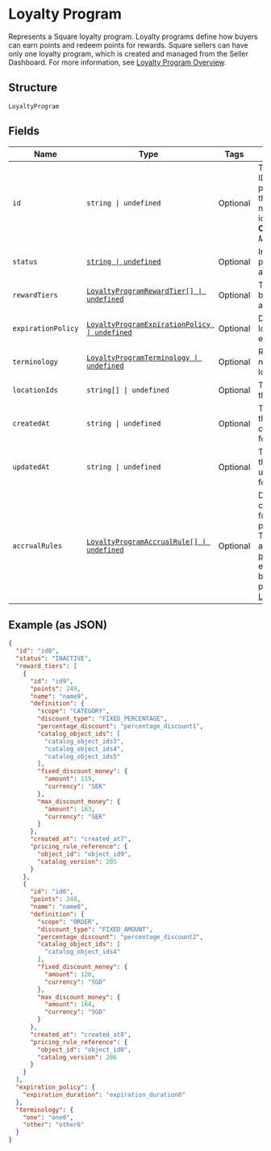 
# Loyalty Program

Represents a Square loyalty program. Loyalty programs define how buyers can earn points and redeem points for rewards.
Square sellers can have only one loyalty program, which is created and managed from the Seller Dashboard.
For more information, see [Loyalty Program Overview](https://developer.squareup.com/docs/loyalty/overview).

## Structure

`LoyaltyProgram`

## Fields

| Name | Type | Tags | Description |
|  --- | --- | --- | --- |
| `id` | `string \| undefined` | Optional | The Square-assigned ID of the loyalty program. Updates to<br>the loyalty program do not modify the identifier.<br>**Constraints**: *Maximum Length*: `36` |
| `status` | [`string \| undefined`](../../doc/models/loyalty-program-status.md) | Optional | Indicates whether the program is currently active. |
| `rewardTiers` | [`LoyaltyProgramRewardTier[] \| undefined`](../../doc/models/loyalty-program-reward-tier.md) | Optional | The list of rewards for buyers, sorted by ascending points. |
| `expirationPolicy` | [`LoyaltyProgramExpirationPolicy \| undefined`](../../doc/models/loyalty-program-expiration-policy.md) | Optional | Describes when the loyalty program expires. |
| `terminology` | [`LoyaltyProgramTerminology \| undefined`](../../doc/models/loyalty-program-terminology.md) | Optional | Represents the naming used for loyalty points. |
| `locationIds` | `string[] \| undefined` | Optional | The [locations](entity:Location) at which the program is active. |
| `createdAt` | `string \| undefined` | Optional | The timestamp when the program was created, in RFC 3339 format. |
| `updatedAt` | `string \| undefined` | Optional | The timestamp when the reward was last updated, in RFC 3339 format. |
| `accrualRules` | [`LoyaltyProgramAccrualRule[] \| undefined`](../../doc/models/loyalty-program-accrual-rule.md) | Optional | Defines how buyers can earn loyalty points from the base loyalty program.<br>To check for associated [loyalty promotions](entity:LoyaltyPromotion) that enable<br>buyers to earn extra points, call [ListLoyaltyPromotions](api-endpoint:Loyalty-ListLoyaltyPromotions). |

## Example (as JSON)

```json
{
  "id": "id0",
  "status": "INACTIVE",
  "reward_tiers": [
    {
      "id": "id9",
      "points": 249,
      "name": "name9",
      "definition": {
        "scope": "CATEGORY",
        "discount_type": "FIXED_PERCENTAGE",
        "percentage_discount": "percentage_discount1",
        "catalog_object_ids": [
          "catalog_object_ids3",
          "catalog_object_ids4",
          "catalog_object_ids5"
        ],
        "fixed_discount_money": {
          "amount": 119,
          "currency": "SEK"
        },
        "max_discount_money": {
          "amount": 163,
          "currency": "SEK"
        }
      },
      "created_at": "created_at7",
      "pricing_rule_reference": {
        "object_id": "object_id9",
        "catalog_version": 205
      }
    },
    {
      "id": "id0",
      "points": 248,
      "name": "name0",
      "definition": {
        "scope": "ORDER",
        "discount_type": "FIXED_AMOUNT",
        "percentage_discount": "percentage_discount2",
        "catalog_object_ids": [
          "catalog_object_ids4"
        ],
        "fixed_discount_money": {
          "amount": 120,
          "currency": "SGD"
        },
        "max_discount_money": {
          "amount": 164,
          "currency": "SGD"
        }
      },
      "created_at": "created_at8",
      "pricing_rule_reference": {
        "object_id": "object_id0",
        "catalog_version": 206
      }
    }
  ],
  "expiration_policy": {
    "expiration_duration": "expiration_duration0"
  },
  "terminology": {
    "one": "one0",
    "other": "other6"
  }
}
```

